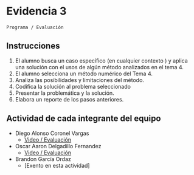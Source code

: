 # Evidencia 3
    Programa / Evaluación

## Instrucciones
1. El alumno busca un caso específico  (en cualquier contexto ) y aplica una solución  con el usos de algún método analizados en el tema 4.  
2. El alumno selecciona un método numérico del Tema 4.
3. Analiza las posibilidades y limitaciones del método.
4. Codifica la solución  al problema seleccionado 
5. Presentar la problemática y la solución.
6. Elabora un reporte de los pasos anteriores.


## Actividad de cada integrante del equipo
- Diego Alonso Coronel Vargas
    - [Video / Evaluación](/Tema%204/Evidencia%203/T4%20-%20%20%20E3%20%20%20--%20Programa-Evaluación.mp4)
- Oscar Aaron Delgadillo Fernandez
    - [Video / Evaluación](/Tema%204/Evidencia%203/T4%20-%20%20%20E3%20%20%20--%20Programa%20-%20EvaluaciónO.mp4)
- Brandon García Ordaz
    - [Exento en esta actividad]